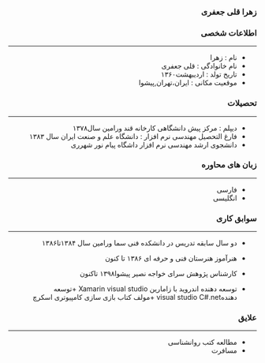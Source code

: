 <style type="text/css">
body{
 direction:rtl;
}
</style>
### زهرا قلی جعفری

### اطلاعات شخصی

---
+ نام : زهرا
+ نام خانوادگی : قلی جعفری
+ تاریخ تولد : اردیبهشت۱۳۶۰ 
+ موقعیت مکانی : ایران،تهران,پیشوا


### تحصیلات

---
+ دیپلم : مرکز پیش دانشگاهی کارخانه قند ورامین سال۱۳۷۸
+ فارغ التحصیل مهندسی نرم افزار : دانشگاه علم و صنعت ایران سال ۱۳۸۳ 
+ دانشجوی ارشد مهندسی نرم افزار داشگاه پیام نور شهرری


### زبان های محاوره

---
+ فارسی
+ انگلیسی

### سوابق کاری

---
+ دو سال سابقه تدریس در دانشکده فنی سما ورامین سال ۱۳۸۴تا۱۳۸۶
+ هنرآموز هنرستان فنی و حرفه ای ۱۳۸۶ تا کنون
+ کارشناس پژوهش سرای خواجه نصیر پیشوا۱۳۹۸ تاکنون

+ توسعه دهنده اندروید با زامارین Xamarin visual studio
+توسعه دهندهvisual studio C#.net 
+مولف کتاب بازی سازی کامپیوتری اسکرچ 
### علایق

---  
+ مطالعه کتب روانشناسی
+ مسافرت

